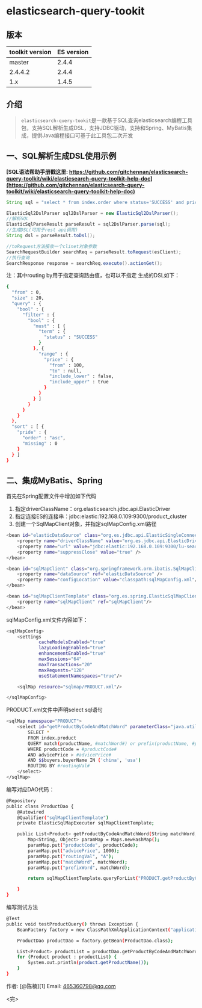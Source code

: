 elasticsearch-query-tookit
====================================

版本
------------

| toolkit version | ES version |
| --------------- | ---------- |
| master          | 2.4.4      |
| 2.4.4.2         | 2.4.4      |
| 1.x             | 1.4.5      |

介绍
-------------
> `elasticsearch-query-tookit`是一款基于SQL查询elasticsearch编程工具包，支持SQL解析生成DSL，支持JDBC驱动，支持和Spring、MyBatis集成，提供Java编程接口可基于此工具包二次开发


## 一、SQL解析生成DSL使用示例

**[SQL语法帮助手册戳这里: https://github.com/gitchennan/elasticsearch-query-toolkit/wiki/elasticsearch-query-toolkit-help-doc](https://github.com/gitchennan/elasticsearch-query-toolkit/wiki/elasticsearch-query-toolkit-help-doc)**
```java
String sql = "select * from index.order where status='SUCCESS' and price > 100 order by nvl(pride, 0) asc routing by 'JD' limit 0, 20";

ElasticSql2DslParser sql2DslParser = new ElasticSql2DslParser();
//解析SQL
ElasticSqlParseResult parseResult = sql2DslParser.parse(sql);
//生成DSL(可用于rest api调用)
String dsl = parseResult.toDsl();

//toRequest方法接收一个clinet对象参数
SearchRequestBuilder searchReq = parseResult.toRequest(esClient);
//执行查询
SearchResponse response = searchReq.execute().actionGet();
```
注：其中routing by用于指定查询路由值，也可以不指定
生成的DSL如下：
```bash
{
  "from" : 0,
  "size" : 20,
  "query" : {
    "bool" : {
      "filter" : {
        "bool" : {
          "must" : [ {
            "term" : {
              "status" : "SUCCESS"
            }
          }, {
            "range" : {
              "price" : {
                "from" : 100,
                "to" : null,
                "include_lower" : false,
                "include_upper" : true
              }
            }
          } ]
        }
      }
    }
  },
  "sort" : [ {
    "pride" : {
      "order" : "asc",
      "missing" : 0
    }
  } ]
}
```

## 二、集成MyBatis、Spring
首先在Spring配置文件中增加如下代码
1. 指定driverClassName：org.elasticsearch.jdbc.api.ElasticDriver
2. 指定连接ES的连接串：jdbc:elastic:192.168.0.109:9300/product_cluster
3. 创建一个SqlMapClient对象，并指定sqlMapConfig.xml路径
```bash
<bean id="elasticDataSource" class="org.es.jdbc.api.ElasticSingleConnectionDataSource" destroy-method="destroy">
    <property name="driverClassName" value="org.es.jdbc.api.ElasticDriver" />
    <property name="url" value="jdbc:elastic:192.168.0.109:9300/lu-search-cluster" />
    <property name="suppressClose" value="true" />
</bean>

<bean id="sqlMapClient" class="org.springframework.orm.ibatis.SqlMapClientFactoryBean">
    <property name="dataSource" ref="elasticDataSource" />
    <property name="configLocation" value="classpath:sqlMapConfig.xml"/>
</bean>

<bean id="sqlMapClientTemplate" class="org.es.spring.ElasticSqlMapClientTemplate">
    <property name="sqlMapClient" ref="sqlMapClient"/>
</bean>
```

sqlMapConfig.xml文件内容如下：
```bash
<sqlMapConfig>
    <settings
            cacheModelsEnabled="true"
            lazyLoadingEnabled="true"
            enhancementEnabled="true"
            maxSessions="64"
            maxTransactions="20"
            maxRequests="128"
            useStatementNamespaces="true"/>

    <sqlMap resource="sqlmap/PRODUCT.xml"/>

</sqlMapConfig>
```

PRODUCT.xml文件中声明select sql语句
```bash
<sqlMap namespace="PRODUCT">
    <select id="getProductByCodeAndMatchWord" parameterClass="java.util.Map" resultClass="java.lang.String">
        SELECT *
        FROM index.product
        QUERY match(productName, #matchWord#) or prefix(productName, #prefixWord#, 'boost:2.0f')
        WHERE productCode = #productCode#
        AND advicePrice > #advicePrice#
        AND $$buyers.buyerName IN ('china', 'usa')
        ROUTING BY #routingVal#
    </select>
</sqlMap>
```


编写对应DAO代码：
```bash
@Repository
public class ProductDao {
    @Autowired
    @Qualifier("sqlMapClientTemplate")
    private ElasticSqlMapExecutor sqlMapClientTemplate;

    public List<Product> getProductByCodeAndMatchWord(String matchWord, String productCode) throws SQLException {
        Map<String, Object> paramMap = Maps.newHashMap();
        paramMap.put("productCode", productCode);
        paramMap.put("advicePrice", 1000);
        paramMap.put("routingVal", "A");
        paramMap.put("matchWord", matchWord);
        paramMap.put("prefixWord", matchWord);

        return sqlMapClientTemplate.queryForList("PRODUCT.getProductByCodeAndMatchWord", paramMap, Product.class);

    }
}
```
编写测试方法
```bash
@Test
public void testProductQuery() throws Exception {
    BeanFactory factory = new ClassPathXmlApplicationContext("application-context.xml");

    ProductDao productDao = factory.getBean(ProductDao.class);

    List<Product> productList = productDao.getProductByCodeAndMatchWord("iphone 6s", "IP_6S");
    for (Product product : productList) {
        System.out.println(product.getProductName());
    }
}
```
作者:  [@陈楠][1]
Email: 465360798@qq.com

<完>

